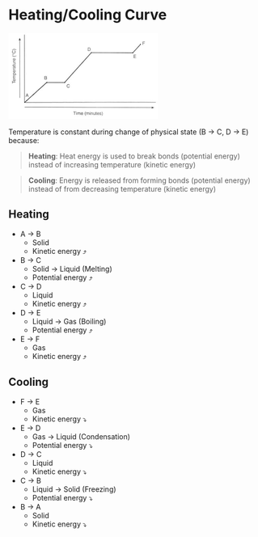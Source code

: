 # Heating/Cooling Curve

![Heating/cooling curve](images/heating-curve.png)

Temperature is constant during change of physical state (B → C, D → E) because:

> **Heating**: Heat energy is used to break bonds (potential energy) instead of increasing temperature (kinetic energy)

> **Cooling**: Energy is released from forming bonds (potential energy) instead of from decreasing temperature (kinetic energy)

## Heating

- A → B
    - Solid
    - Kinetic energy ⤴️
- B → C
    - Solid → Liquid (Melting)
    - Potential energy ⤴️
- C → D
    - Liquid
    - Kinetic energy ⤴️
- D → E
    - Liquid → Gas (Boiling)
    - Potential energy ⤴️
- E → F
    - Gas
    - Kinetic energy ⤴️
## Cooling

- F → E
    - Gas
    - Kinetic energy ⤵️
- E → D
    - Gas → Liquid (Condensation)
    - Potential energy ⤵️
- D → C
    - Liquid
    - Kinetic energy ⤵️
- C → B
    - Liquid → Solid (Freezing)
    - Potential energy ⤵️
- B → A
    - Solid
    - Kinetic energy ⤵️
